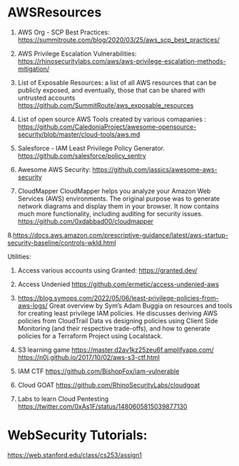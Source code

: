 # AWSResources

1. AWS Org - SCP Best Practices:
https://summitroute.com/blog/2020/03/25/aws_scp_best_practices/

2. AWS Privilege Escalation Vulnerabilities:
https://rhinosecuritylabs.com/aws/aws-privilege-escalation-methods-mitigation/

3. List of Exposable Resources:
a list of all AWS resources that can be publicly exposed, and eventually, those that can be shared with untrusted accounts
https://github.com/SummitRoute/aws_exposable_resources

4. List of open source AWS Tools created by various comapanies :
https://github.com/CaledoniaProject/awesome-opensource-security/blob/master/cloud-tools/aws.md

5. Salesforce - IAM Least Privilege Policy Generator.
https://github.com/salesforce/policy_sentry

6. Awesome AWS Security:
https://github.com/jassics/awesome-aws-security

7. CloudMapper
CloudMapper helps you analyze your Amazon Web Services (AWS) environments. The original purpose was to generate network diagrams and display them in your browser. It now contains much more functionality, including auditing for security issues.
https://github.com/0xdabbad00/cloudmapper

8.https://docs.aws.amazon.com/prescriptive-guidance/latest/aws-startup-security-baseline/controls-wkld.html


Utilities:
1. Access various accounts using Granted:
https://granted.dev/

2. Access Undenied
https://github.com/ermetic/access-undenied-aws

3. https://blog.symops.com/2022/05/06/least-privilege-policies-from-aws-logs/
Great overview by Sym’s Adam Buggia on resources and tools for creating least privilege IAM policies. He discusses deriving AWS policies from CloudTrail Data vs designing policies using Client Side Monitoring (and their respective trade-offs), and how to generate policies for a Terraform Project using Localstack.

4. S3 learning game
https://master.d2av1kz25zeu6f.amplifyapp.com/
https://n0j.github.io/2017/10/02/aws-s3-ctf.html

5. IAM CTF
https://github.com/BishopFox/iam-vulnerable

6. Cloud GOAT
https://github.com/RhinoSecurityLabs/cloudgoat

7. Labs to learn Cloud Pentesting
https://twitter.com/0xAs1F/status/1480605815039877130

# WebSecurity Tutorials:
https://web.stanford.edu/class/cs253/assign1
